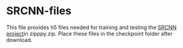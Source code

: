 # SRCNN-files

This file provides h5 files needed for training and testing the [SRCNN project](https://github.com/PrathamSoni/SRCNN)in zipppy.zip. Place these files in the checkpoint folder after download.
